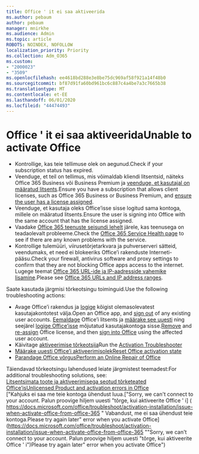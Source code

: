 ```yaml
---
title: Office ' it ei saa aktiveerida
ms.author: pebaum
author: pebaum
manager: mnirkhe
ms.audience: Admin
ms.topic: article
ROBOTS: NOINDEX, NOFOLLOW
localization_priority: Priority
ms.collection: Adm_O365
ms.custom:
- "2000023"
- "3509"
ms.openlocfilehash: ee4618bd288e3e8be75dc969af58f921a14f48b0
ms.sourcegitcommit: bf87d91fa60bd961bc6c887c4a4be7a3c7665b38
ms.translationtype: MT
ms.contentlocale: et-EE
ms.lasthandoff: 06/01/2020
ms.locfileid: "44474493"
---
```

# <a name="unable-to-activate-office"></a><span data-ttu-id="85e47-102">Office ' it ei saa aktiveerida</span><span class="sxs-lookup"><span data-stu-id="85e47-102">Unable to activate Office</span></span>

- <span data-ttu-id="85e47-103">Kontrollige, kas teie tellimuse olek on aegunud.</span><span class="sxs-lookup"><span data-stu-id="85e47-103">Check if your subscription status has expired.</span></span>
- <span data-ttu-id="85e47-104">Veenduge, et teil on tellimus, mis võimaldab kliendi litsentsid, näiteks Office 365 Business või Business Premium ja [veenduge, et kasutajal on määratud litsents](https://docs.microsoft.com/office365/admin/subscriptions-and-billing/assign-licenses-to-users).</span><span class="sxs-lookup"><span data-stu-id="85e47-104">Ensure you have a subscription that allows client licenses, such as Office 365 Business or Business Premium, and [ensure the user has a license assigned](https://docs.microsoft.com/office365/admin/subscriptions-and-billing/assign-licenses-to-users).</span></span>
- <span data-ttu-id="85e47-105">Veenduge, et kasutaja oleks Office’isse sisse logitud sama kontoga, millele on määratud litsents.</span><span class="sxs-lookup"><span data-stu-id="85e47-105">Ensure the user is signing into Office with the same account that has the license assigned.</span></span>
- <span data-ttu-id="85e47-106">Vaadake [Office 365 teenuste seisundi lehelt](https://docs.microsoft.com/office365/enterprise/view-service-health) järele, kas teenusega on teadaolevalt probleeme.</span><span class="sxs-lookup"><span data-stu-id="85e47-106">Check the [Office 365 Service Health page](https://docs.microsoft.com/office365/enterprise/view-service-health) to see if there are any known problems with the service.</span></span>
- <span data-ttu-id="85e47-107">Kontrollige tulemüüri, viirusetõrjetarkvara ja puhverserveri sätteid, veendumaks, et need ei blokeeriks Office’i rakenduste Interneti-pääsu.</span><span class="sxs-lookup"><span data-stu-id="85e47-107">Check your firewall, antivirus software and proxy settings to confirm that they are not blocking Office apps access to the internet.</span></span> <span data-ttu-id="85e47-108">Lugege teemat [Office 365 URL-ide ja IP-aadresside vahemike lisamine](https://docs.microsoft.com/en-us/office365/enterprise/urls-and-ip-address-ranges "Office 365 URL-id ja IP-aadresside vahemikud").</span><span class="sxs-lookup"><span data-stu-id="85e47-108">Please see [Office 365 URLs and IP address ranges](https://docs.microsoft.com/en-us/office365/enterprise/urls-and-ip-address-ranges "Office 365 URLs and IP address ranges").</span></span>

<span data-ttu-id="85e47-109">Saate kasutada järgmisi tõrkeotsingu toiminguid.</span><span class="sxs-lookup"><span data-stu-id="85e47-109">Use the following troubleshooting actions:</span></span>

- <span data-ttu-id="85e47-110">Avage Office’i rakendus ja [logige](https://support.office.com/article/5a20dc11-47e9-4b6f-945d-478cb6d92071) kõigist olemasolevatest kasutajakontotest välja.</span><span class="sxs-lookup"><span data-stu-id="85e47-110">Open an Office app, and [sign out](https://support.office.com/article/5a20dc11-47e9-4b6f-945d-478cb6d92071) of any existing user accounts.</span></span> <span data-ttu-id="85e47-111">[Eemaldage](https://docs.microsoft.com/office365/admin/manage/remove-licenses-from-users?view=o365-worldwide "Eemaldada") Office’i litsents ja [määrake see uuesti](https://docs.microsoft.com/office365/admin/manage/assign-licenses-to-users?view=o365-worldwide "uuesti määramine") ning seejärel [logige Office’isse](https://support.office.com/article/628ea040-f265-49de-b986-be09c3ebf8a9 "Office ' i sisselogimine") mõjutatud kasutajakontoga sisse.</span><span class="sxs-lookup"><span data-stu-id="85e47-111">[Remove](https://docs.microsoft.com/office365/admin/manage/remove-licenses-from-users?view=o365-worldwide "Remove") and [re-assign](https://docs.microsoft.com/office365/admin/manage/assign-licenses-to-users?view=o365-worldwide "re-assign") Office license, and then [sign into Office](https://support.office.com/article/628ea040-f265-49de-b986-be09c3ebf8a9 "sign into Office") using the affected user account.</span></span>
- <span data-ttu-id="85e47-112">Käivitage [aktiveerimise tõrkeotsija](https://aka.ms/SARA-OfficeActivation-Alchemy)</span><span class="sxs-lookup"><span data-stu-id="85e47-112">Run the [Activation Troubleshooter](https://aka.ms/SARA-OfficeActivation-Alchemy)</span></span>
- [<span data-ttu-id="85e47-113">Määrake uuesti Office’i aktiveerimisolek</span><span class="sxs-lookup"><span data-stu-id="85e47-113">Reset Office activation state</span></span>](https://docs.microsoft.com/en-us/office365/troubleshoot/activation/reset-office-365-proplus-activation-state "Lähtesta Office ' i aktiveerimisolek")
- [<span data-ttu-id="85e47-114">Parandage Office võrgus</span><span class="sxs-lookup"><span data-stu-id="85e47-114">Perform an Online Repair of Office</span></span>](https://support.office.com/Article/7821d4b6-7c1d-4205-aa0e-a6b40c5bb88b?wt.mc_id=Alchemy_ClientDIA)

<span data-ttu-id="85e47-115">Täiendavad tõrkeotsingu lahendused leiate järgmistest teemadest:</span><span class="sxs-lookup"><span data-stu-id="85e47-115">For additional troubleshooting solutions, see:</span></span>  
[<span data-ttu-id="85e47-116">Litsentsimata toote ja aktiveerimisega seotud tõrketeated Office’is</span><span class="sxs-lookup"><span data-stu-id="85e47-116">Unlicensed Product and activation errors in Office</span></span>](https://support.office.com/Article/0d23d3c0-c19c-4b2f-9845-5344fedc4380?wt.mc_id=Alchemy_ClientDIA)  
<span data-ttu-id="85e47-117">["Kahjuks ei saa me teie kontoga ühendust luua.</span><span class="sxs-lookup"><span data-stu-id="85e47-117">["Sorry, we can't connect to your account.</span></span> <span data-ttu-id="85e47-118">Palun proovige hiljem uuesti "tõrge, kui aktiveerite Office ' i] ( https://docs.microsoft.com/office/troubleshoot/activation-installation/issue-when-activate-office-from-office-365 " Vabandust, me ei saa ühendust teie kontoga.</span><span class="sxs-lookup"><span data-stu-id="85e47-118">Please try again later" error when you activate Office](https://docs.microsoft.com/office/troubleshoot/activation-installation/issue-when-activate-office-from-office-365 ""Sorry, we can't connect to your account.</span></span> <span data-ttu-id="85e47-119">Palun proovige hiljem uuesti "tõrge, kui aktiveerite Office ' i")</span><span class="sxs-lookup"><span data-stu-id="85e47-119">Please try again later" error when you activate Office")</span></span>